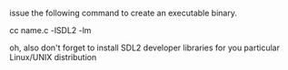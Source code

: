issue the following command to create an executable binary.

cc name.c -lSDL2 -lm

oh, also don't forget to install SDL2 developer libraries for you particular Linux/UNIX distribution
